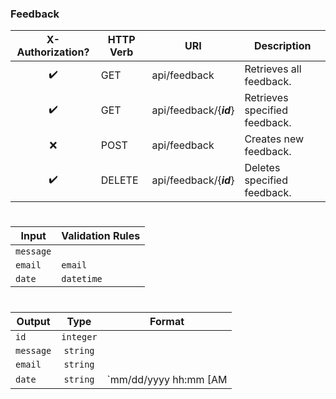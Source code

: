 ### **Feedback**

X-Authorization?   | HTTP Verb | URI                     | Description
:----------------: | --------- | ----------------------- | -----------
:heavy_check_mark: | GET       | api/feedback            | Retrieves all feedback.
:heavy_check_mark: | GET       | api/feedback/{***id***} | Retrieves specified feedback.
:x:                | POST      | api/feedback            | Creates new feedback.
:heavy_check_mark: | DELETE    | api/feedback/{***id***} | Deletes specified feedback.

#
Input     | Validation Rules
--------- | ----------------
`message` | 
`email`   | `email`
`date`    | `datetime`

#
Output    | Type      | Format
--------- | :-------: | --------------------------
`id`      | `integer` |
`message` | `string`  |
`email`   | `string`  |
`date`    | `string`  | `mm/dd/yyyy hh:mm [AM|PM]`